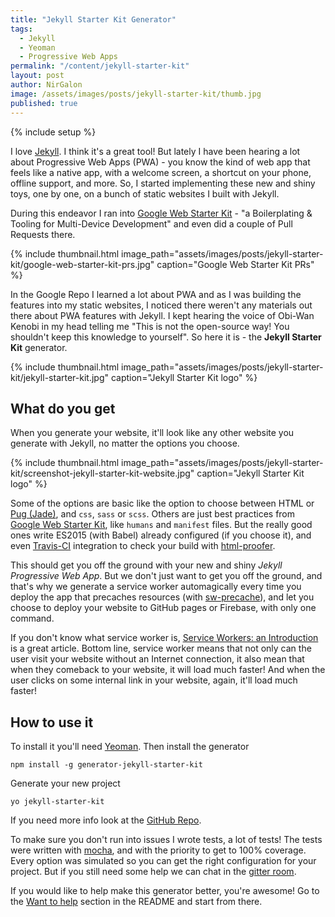 ```yaml
---
title: "Jekyll Starter Kit Generator"
tags:
  - Jekyll
  - Yeoman
  - Progressive Web Apps
permalink: "/content/jekyll-starter-kit"
layout: post
author: NirGalon
image: /assets/images/posts/jekyll-starter-kit/thumb.jpg
published: true
---
```


{% include setup %}

I love [Jekyll](jekyllrb.com). I think it's a great tool! But lately I have been hearing a lot about Progressive Web Apps (PWA) - you know the kind of web app that feels like a native app, with a welcome screen, a shortcut on your phone, offline support, and more. So, I started implementing these new and shiny toys, one by one, on a bunch of static websites I built with Jekyll.

During this endeavor I ran into [Google Web Starter Kit](https://github.com/google/web-starter-kit) - "a Boilerplating & Tooling for Multi-Device Development" and even did a couple of Pull Requests there.

{% include thumbnail.html image_path="assets/images/posts/jekyll-starter-kit/google-web-starter-kit-prs.jpg" caption="Google Web Starter Kit PRs" %}

In the Google Repo I learned a lot about PWA and as I was building the features into my static websites, I noticed there weren't any materials out there about PWA features with Jekyll. I kept hearing the voice of Obi-Wan Kenobi in my head telling me "This is not the open-source way! You shouldn't keep this knowledge to yourself". So here it is - the **Jekyll Starter Kit** generator.

<!-- more -->

{% include thumbnail.html image_path="assets/images/posts/jekyll-starter-kit/jekyll-starter-kit.jpg" caption="Jekyll Starter Kit logo" %}

## What do you get

When you generate your website, it'll look like any other website you generate with Jekyll, no matter the options you choose.

{% include thumbnail.html image_path="assets/images/posts/jekyll-starter-kit/screenshot-jekyll-starter-kit-website.jpg" caption="Jekyll Starter Kit logo" %}

Some of the options are basic like the option to choose between HTML or [Pug (Jade)](https://github.com/pugjs/pug), and `css`, `sass` or `scss`. Others are just best practices from [Google Web Starter Kit](https://github.com/google/web-starter-kit), like `humans` and `manifest` files. But the really good ones write ES2015 (with Babel) already configured (if you choose it), and even [Travis-CI](https://travis-ci.org/) integration to check your build with [html-proofer](https://github.com/gjtorikian/html-proofer).

This should get you off the ground with your new and shiny _Jekyll Progressive Web App_. But we don't just want to get you off the ground, and that's why we generate a service worker automagically every time you deploy the app that precaches resources (with [sw-precache](https://github.com/GoogleChrome/sw-precache)), and let you choose to deploy your website to GitHub pages or Firebase, with only one command.

If you don't know what service worker is, [Service Workers: an Introduction](https://developers.google.com/web/fundamentals/getting-started/primers/service-workers) is a great article. Bottom line,  service worker means that not only can the user visit your website without an Internet connection, it also mean that when they comeback to your website, it will load much faster! And when the user clicks on some internal link in your website, again, it'll load much faster!

## How to use it

To install it you'll need [Yeoman](http://yeoman.io/). Then install the generator

```
npm install -g generator-jekyll-starter-kit
```

Generate your new project

```
yo jekyll-starter-kit
```

If you need more info look at the [GitHub Repo](https://github.com/nirgn975/jekyll-starter-kit).

To make sure you don't run into issues I wrote tests, a lot of tests! The tests were written with [mocha](https://mochajs.org/), and with the priority to get to 100% coverage. Every option was simulated so you can get the right configuration for your project. But if you still need some help we can chat in the [gitter room](https://gitter.im/jekyll_starter_kit/Lobby).

If you would like to help make this generator better, you're awesome! Go to the [Want to help](https://github.com/nirgn975/jekyll-starter-kit#want-to-help) section in the README and start from there.
